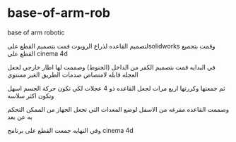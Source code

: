# base-of-arm-rob
base of arm robotic


لتصميم القاعده لذراع الروبوت قمت بتصميم القطع علىsolidworks
وقمت بتجميع القطع على cinema 4d

في البدايه قمت بتصميم الكفر من الداخل (الجنوط)
وصممت لها اطار خارجي لجعل العجله قابله لامتصاص صدمات الطريق الغير مستوي

ثم جمعتها وكررتها اربع مرات لجعل القاعده ذو 4 عجلات لكي تكون حركة الجسم اسهل وتكون اكثر سلاسه

وصممت القاعده مفرغه من الاسفل لوضع المعدات التي تجعل الجهاز من الممكن التحكم به عن بعد

وفي النهايه جمعت القطع على برنامج cinema 4d
